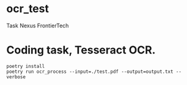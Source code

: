 # ocr_test
Task Nexus FrontierTech


# Coding task, Tesseract OCR.
```
poetry install
poetry run ocr_process --input=./test.pdf --output=output.txt --verbose
```
